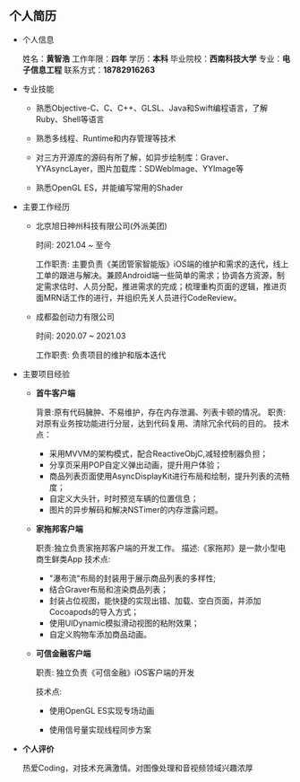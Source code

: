 ## 个人简历
- 个人信息

     姓名：**黄智浩**
     工作年限：**四年** 
     学历：**本科**
     毕业院校：**西南科技大学**
     专业：**电子信息工程**
     联系方式：**18782916263**
     
- 专业技能

     -  熟悉Objective-C、C、C++、GLSL、Java和Swift编程语言，了解Ruby、Shell等语言

     - 熟悉多线程、Runtime和内存管理等技术
     - 对三方开源库的源码有所了解，如异步绘制库：Graver、YYAsyncLayer，图片加载库：SDWebImage、YYImage等
     - 熟悉OpenGL ES，并能编写常用的Shader

- 主要工作经历

  - 北京旭日神州科技有限公司(外派美团)   

     时间: 2021.04 ~ 至今 

     工作职责: 主要负责《美团管家智能版》iOS端的维护和需求的迭代，线上工单的跟进与解决。兼顾Android端一些简单的需求；协调各方资源，制定需求估时、人员分配，推进需求的完成；梳理重构页面的逻辑，推进页面MRN话工作的进行，并组织先关人员进行CodeReview。

  - 成都盈创动力有限公司 

     时间: 2020.07 ~ 2021.03

     工作职责: 负责项目的维护和版本迭代

- 主要项目经验

  - **首牛客户端**

     背景:原有代码臃肿、不易维护，存在内存泄漏、列表卡顿的情况。
     职责:对原有业务按功能进行分层，达到代码复用、清除冗余代码的目的。
     技术点：
  
     - 采用MVVM的架构模式，配合ReactiveObjC,减轻控制器负担；
     - 分享页采用POP自定义弹出动画，提升用户体验；
     - 商品列表页面使用AsyncDisplayKit进行布局和绘制，提升列表的流畅度；
     - 自定义大头针，时时预览车辆的位置信息；
     - 图片的异步解码和解决NSTimer的内存泄露问题。
  
  - **家拖邦客户端**
  
       职责:独立负责家拖邦客户端的开发工作。
       描述:《家拖邦》是一款小型电商生鲜类App
       技术点:
  
       - "瀑布流"布局的封装用于展示商品列表的多样性;
       - 结合Graver布局和渲染商品列表；
       - 封装占位视图，能快捷的实现出错、加载、空白页面，并添加Cocoapods的导入方式；
       - 使用UIDynamic模拟滑动视图的粘附效果；
       - 自定义购物车添加商品动画。
  
  - **可信金融客户端**
  
      职责: 独立负责《可信金融》iOS客户端的开发
  
      技术点: 
  
      - 使用OpenGL ES实现专场动画
  
      - 使用信号量实现线程同步方案
  
        

- **个人评价**

  热爱Coding，对技术充满激情。对图像处理和音视频领域兴趣浓厚
